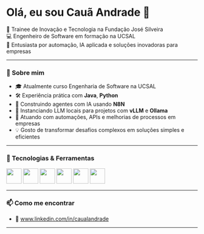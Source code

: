 <h1 align="left">Olá, eu sou Cauã Andrade 👋</h1>

<p align="left">
  🚀 Trainee de Inovação e Tecnologia na Fundação José Silveira<br>
  💻 Engenheiro de Software em formação na UCSAL<br>
  🔬 Entusiasta por automação, IA aplicada e soluções inovadoras para empresas<br>
</p>

---

### 🧠 Sobre mim

- 🎓 Atualmente curso Engenharia de Software na UCSAL
- 🛠 Experiência prática com **Java**, **Python**
- 🤖 Construindo agentes com IA usando **N8N**
- 🤖 Instanciando LLM locais para projetos com **vLLM** e **Ollama**
- 💼 Atuando com automações, APIs e melhorias de processos em empresas
- 💡 Gosto de transformar desafios complexos em soluções simples e eficientes

---

### 🚀 Tecnologias & Ferramentas

<p align="left">
  <img src="https://cdn.jsdelivr.net/gh/devicons/devicon@latest/icons/java/java-original.svg" width="40" height="40"/>
  <img src="https://cdn.jsdelivr.net/gh/devicons/devicon@latest/icons/spring/spring-original.svg" width="40" height="40"/>
  <img src="https://cdn.jsdelivr.net/gh/devicons/devicon@latest/icons/python/python-original.svg" width="40" height="40"/>
  <img src="https://cdn.jsdelivr.net/gh/devicons/devicon@latest/icons/git/git-original.svg" width="40" height="40"/>
  <img src="https://cdn.jsdelivr.net/gh/devicons/devicon@latest/icons/docker/docker-original.svg" width="40" height="40"/>
  <img src="https://cdn.jsdelivr.net/gh/devicons/devicon@latest/icons/mysql/mysql-original.svg" width="40" height="40"/>
</p>

---

### 📫 Como me encontrar

- 🔗 www.linkedin.com/in/caualandrade

---
